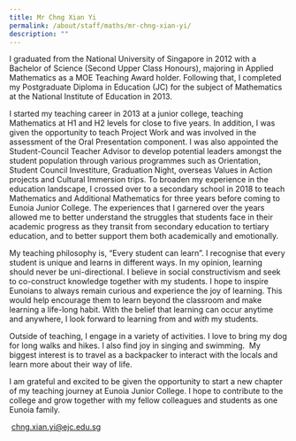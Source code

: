 ```yaml
---
title: Mr Chng Xian Yi
permalink: /about/staff/maths/mr-chng-xian-yi/
description: ""
---
```

I graduated from the National University of Singapore in 2012 with a Bachelor of Science (Second Upper Class Honours), majoring in Applied Mathematics as a MOE Teaching Award holder. Following that, I completed my Postgraduate Diploma in Education (JC) for the subject of Mathematics at the National Institute of Education in 2013.

I started my teaching career in 2013 at a junior college, teaching Mathematics at H1 and H2 levels for close to five years. In addition, I was given the opportunity to teach Project Work and was involved in the assessment of the Oral Presentation component. I was also appointed the Student-Council Teacher Advisor to develop potential leaders amongst the student population through various programmes such as Orientation, Student Council Investiture, Graduation Night, overseas Values in Action projects and Cultural Immersion trips. To broaden my experience in the education landscape, I crossed over to a secondary school in 2018 to teach Mathematics and Additional Mathematics for three years before coming to Eunoia Junior College. The experiences that I garnered over the years allowed me to better understand the struggles that students face in their academic progress as they transit from secondary education to tertiary education, and to better support them both academically and emotionally.

My teaching philosophy is, “Every student can learn”. I recognise that every student is unique and learns in different ways. In my opinion, learning should never be uni-directional. I believe in social constructivism and seek to co-construct knowledge together with my students. I hope to inspire Eunoians to always remain curious and experience the joy of learning. This would help encourage them to learn beyond the classroom and make learning a life-long habit. With the belief that learning can occur anytime and anywhere, I look forward to learning from and _with_ my students.

Outside of teaching, I engage in a variety of activities. I love to bring my dog for long walks and hikes. I also find joy in singing and swimming.  My biggest interest is to travel as a backpacker to interact with the locals and learn more about their way of life.

I am grateful and excited to be given the opportunity to start a new chapter of my teaching journey at Eunoia Junior College. I hope to contribute to the college and grow together with my fellow colleagues and students as one Eunoia family.

 [chng.xian.yi@ejc.edu.sg](mailto:chng.xian.yi@ejc.edu.sg)